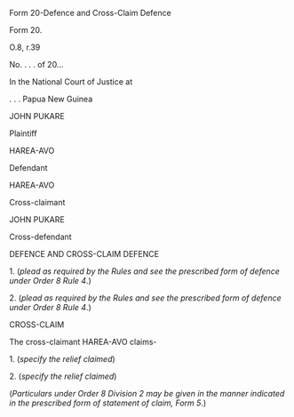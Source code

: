 Form 20-Defence and Cross-Claim Defence

Form 20.

O.8, r.39

No. . . . of 20\...

In the National Court of Justice at

. . . Papua New Guinea

JOHN PUKARE

Plaintiff

HAREA-AVO

Defendant

HAREA-AVO

Cross-claimant

JOHN PUKARE

Cross-defendant

DEFENCE AND CROSS-CLAIM DEFENCE

1\. (*plead as required by the Rules and see the prescribed form of
defence under Order 8 Rule 4*.)

2\. (*plead as required by the Rules and see the prescribed form of
defence under Order 8 Rule 4*.)

CROSS-CLAIM

The cross-claimant HAREA-AVO claims-

1\. (*specify the relief claimed*)

2\. (*specify the relief claimed*)

(*Particulars under Order 8 Division 2 may be given in the manner
indicated in the prescribed form of statement of claim, Form 5*.)

